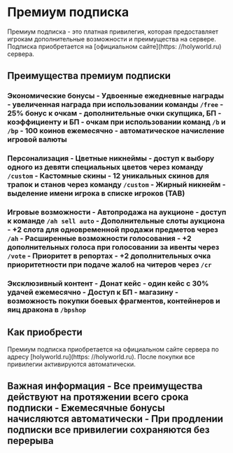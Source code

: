 # Премиум подписка

Премиум подписка - это платная привилегия, которая предоставляет игрокам дополнительные возможности и преимущества на сервере. Подписка приобретается на [официальном сайте](https: //holyworld.ru) сервера.

## Преимущества премиум подписки

### Экономические бонусы - Удвоенные ежедневные награды - увеличенная награда при использовании команды `/free` - 25% бонус к очкам - дополнительные очки скупщика, БП - коэффициенту и БП - очкам при использовании команд `/b` и `/bp` - 100 коинов ежемесячно - автоматическое начисление игровой валюты

### Персонализация - Цветные никнеймы - доступ к выбору одного из девяти специальных цветов через команду `/custom` - Кастомные скины - 12 уникальных скинов для трапок и станов через команду `/custom` - Жирный никнейм - выделение имени игрока в списке игроков (TAB)

### Игровые возможности - Автопродажа на аукционе - доступ к команде `/ah sell auto` - Дополнительные слоты аукциона - +2 слота для одновременной продажи предметов через `/ah` - Расширенные возможности голосования - +2 дополнительных голоса при голосовании за ивенты через `/vote` - Приоритет в репортах - +2 дополнительных очка приоритетности при подаче жалоб на читеров через `/cr`

### Эксклюзивный контент - Донат кейс - один кейс с 30% удачей ежемесячно - Доступ к БП - магазину - возможность покупки боевых фрагментов, контейнеров и яиц дракона в `/bpshop`

## Как приобрести

Премиум подписка приобретается на официальном сайте сервера по адресу [holyworld.ru](https: //holyworld.ru). После покупки все привилегии активируются автоматически.

## Важная информация - Все преимущества действуют на протяжении всего срока подписки - Ежемесячные бонусы начисляются автоматически - При продлении подписки все привилегии сохраняются без перерыва